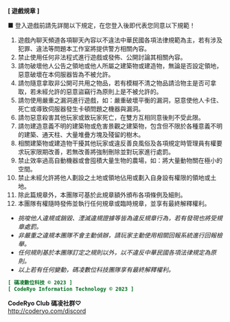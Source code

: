**[ 遊戲規章 ]**  
  
■ 登入遊戲前請先詳閱以下規定，在您登入後即代表您同意以下規範！  
1. 遊戲內聊天頻道各項聊天內容以不違法中華民國各項法律規範為主，若有涉及犯罪、違法等問題本工作室將提供警方相關內容。  
2. 禁止使用任何非法程式進行遊戲或發佈、公開討論其相關內容。  
3. 請勿破壞他人公告之領地或他人所屬之建築物或建造物，無論是否設定領地，惡意破壞在本伺服器皆為不被允許。  
4. 請勿隨意拿取非公開可共用之物品，若有模糊不清之物品請洽物主是否可拿取，若未經允許的惡意盜竊行為原則上是不被允許的。  
5. 請勿使用嚴重之漏洞進行遊戲，如：嚴重破壞平衡的漏洞，惡意使他人卡住、死亡或導致伺服器發生卡頓問題之機器與漏洞。  
6. 請勿惡意殺害其他玩家或致玩家死亡，在雙方互相同意後則不受此限。  
7. 請勿建造意義不明的建築物或危害景觀之建築物，包含但不限於各種意義不明的建築、通天柱、大量堆疊方塊及殘留的樹木。  
8. 相關建築物或建造物干擾其他玩家或違反善良風俗及各項規定時管理員有權要求玩家限期改善，若無改善將強制刪除並對玩家進行處罰。  
9. 禁止效率過高自動機器或會囤積大量生物的農場，如：將大量動物關在極小的空間。  
10. 禁止未經允許將他人劃設之土地或領地佔用或劃入自身設有權限的領地或土地。  
11. 除此篇規章外，本團隊可基於此規章額外頒布各項條例及細則。  
12. 本團隊有權隨時發佈並執行任何規章或臨時規章，並享有最終解釋權利。
  
+ *挑唆他人違規或銷毀、湮滅違規證據等皆為違反規章行為，若有發現也將受規章處罰。*  
+ *非嚴重之違規本團隊不會主動偵辦，請玩家主動使用相關回報系統進行回報檢舉。*  
+ *任何規則基於本團隊訂定之規則以外，以不違反中華民國各項法律規定為原則。*  
+ *以上若有任何變動，碼凌數位科技團隊享有最終解釋權利。*  

```ini
[ 碼凌數位科技 © 2023 ]
[ CodeRyo Information Technology © 2023 ]
```
__CodeRyo Club 碼凌社群♡__  
http://coderyo.com/discord
